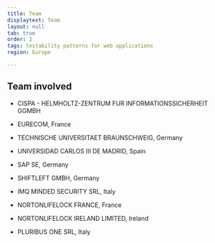 ```yaml
---
title: Team
displaytext: Team
layout: null
tab: true
order: 2
tags: testability patterns for web applications
region: Europe

---
```

## Team involved
- CISPA - HELMHOLTZ-ZENTRUM FUR INFORMATIONSSICHERHEIT GGMBH

- EURECOM, France

- TECHNISCHE UNIVERSITAET BRAUNSCHWEIG, Germany

- UNIVERSIDAD CARLOS III DE MADRID, Spain

- SAP SE, Germany

- SHIFTLEFT GMBH, Germany

- IMQ MINDED SECURITY SRL, Italy

- NORTONLIFELOCK FRANCE, France

- NORTONLIFELOCK IRELAND LIMITED, Ireland

- PLURIBUS ONE SRL, Italy
